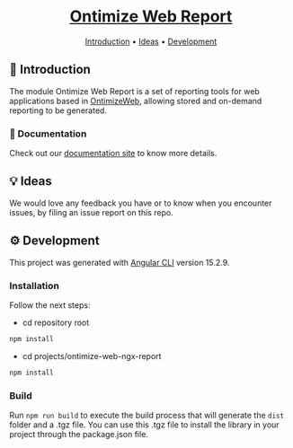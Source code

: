 
<h1 align="center">
  <div style="display:inline-block;vertical-align: middle;">
    <a name="logo" href="https://ontimizeweb.github.io/docs/v15/report/">
      Ontimize Web Report
    </a>
  </div>
</h1>

<p align="center">
  <a href="#-introduction">Introduction</a> •
  <a href="#-ideas">Ideas</a> •
  <a href="#gear-development">Development</a>
</p>

## 📜 Introduction

The module Ontimize Web Report is a set of reporting tools for web applications based in [OntimizeWeb](https://github.com/OntimizeWeb/ontimize-web-ngx), allowing stored and on-demand reporting to be generated.

### 📖 Documentation

Check out our [documentation site](https://ontimizeweb.github.io/docs/v15/report/) to know more details.

## 💡 Ideas

We would love any feedback you have or to know when you encounter issues, by filing an issue report on this repo.


## :gear: Development

This project was generated with [Angular CLI](https://github.com/angular/angular-cli) version 15.2.9.

### Installation

Follow the next steps:

  - cd repository root
```bash
npm install
```
  - cd projects/ontimize-web-ngx-report
```bash
npm install
```

### Build

Run `npm run build` to execute the build process that will generate the `dist` folder and a .tgz file.
You can use this .tgz file to install the library in your project through the package.json file.
